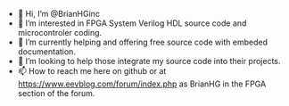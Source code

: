 - 👋 Hi, I’m @BrianHGinc
- 👀 I’m interested in FPGA System Verilog HDL source code and microcontroler coding.
- 🌱 I’m currently helping and offering free source code with embeded documentation.
- 💞️ I’m looking to help those integrate my source code into their projects.
- 📫 How to reach me here on github or at https://www.eevblog.com/forum/index.php as BrianHG in the FPGA section of the forum.

<!---
BrianHGinc/BrianHGinc is a ✨ special ✨ repository because its `README.md` (this file) appears on your GitHub profile.
You can click the Preview link to take a look at your changes.
--->
